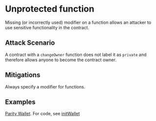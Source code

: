 # Unprotected function
Missing (or incorrectly used) modifier on a function allows an attacker to use sensitive functionality in the contract.

## Attack Scenario

A contract with a `changeOwner` function does not label it as `private` and therefore
allows anyone to become the contract owner.

## Mitigations

Always specify a modifier for functions.

## Examples
[Parity Wallet](https://blog.zeppelin.solutions/on-the-parity-wallet-multisig-hack-405a8c12e8f7). For code, see [initWallet](WalletLibrary_source_code/WalletLibrary.sol)

